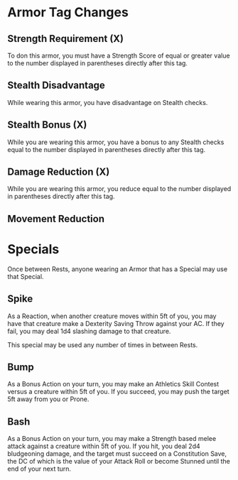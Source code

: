# Armor Tag Changes
## Strength Requirement (X)
To don this armor, you must have a Strength Score of equal or greater value to the number displayed in parentheses directly after this tag.
## Stealth Disadvantage
While wearing this armor, you have disadvantage on Stealth checks.
## Stealth Bonus (X)
While you are wearing this armor, you have a bonus to any Stealth checks equal to the number displayed in parentheses directly after this tag.
## Damage Reduction (X)
While you are wearing this armor, you reduce  equal to the number displayed in parentheses directly after this tag.
## Movement Reduction
# Specials
Once between Rests, anyone wearing an Armor that has a Special may use that Special.
## Spike
As a Reaction, when another creature moves within 5ft of you, you may have that creature make a Dexterity Saving Throw against your AC. If they fail, you may deal 1d4 slashing damage to that creature.

This special may be used any number of times in between Rests.

## Bump
As a Bonus Action on your turn, you may make an Athletics Skill Contest versus a creature within 5ft of you. If you succeed, you may push the target 5ft away from you or Prone.

## Bash
As a Bonus Action on your turn, you may make a Strength based melee attack against a creature within 5ft of you. If you hit, you deal 2d4 bludgeoning damage, and the target must succeed on a Constitution Save, the DC of which is the value of your Attack Roll or become Stunned until the end of your next turn.